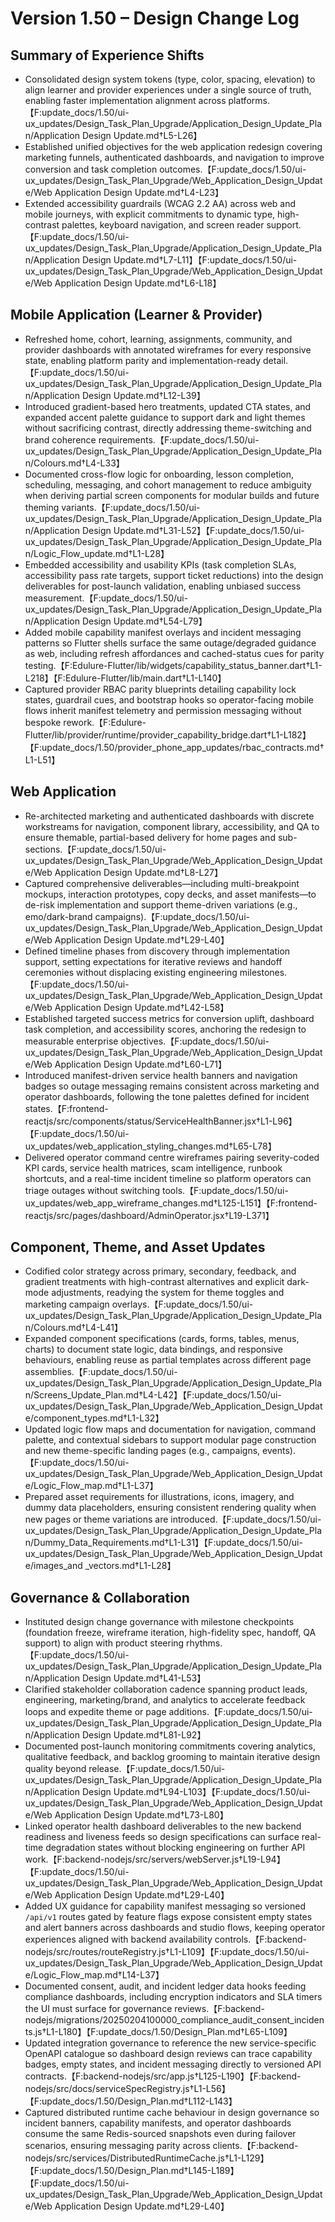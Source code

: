 # Version 1.50 – Design Change Log

## Summary of Experience Shifts
- Consolidated design system tokens (type, color, spacing, elevation) to align learner and provider experiences under a single source of truth, enabling faster implementation alignment across platforms.【F:update_docs/1.50/ui-ux_updates/Design_Task_Plan_Upgrade/Application_Design_Update_Plan/Application Design Update.md†L5-L26】
- Established unified objectives for the web application redesign covering marketing funnels, authenticated dashboards, and navigation to improve conversion and task completion outcomes.【F:update_docs/1.50/ui-ux_updates/Design_Task_Plan_Upgrade/Web_Application_Design_Update/Web Application Design Update.md†L4-L23】
- Extended accessibility guardrails (WCAG 2.2 AA) across web and mobile journeys, with explicit commitments to dynamic type, high-contrast palettes, keyboard navigation, and screen reader support.【F:update_docs/1.50/ui-ux_updates/Design_Task_Plan_Upgrade/Application_Design_Update_Plan/Application Design Update.md†L7-L11】【F:update_docs/1.50/ui-ux_updates/Design_Task_Plan_Upgrade/Web_Application_Design_Update/Web Application Design Update.md†L6-L18】

## Mobile Application (Learner & Provider)
- Refreshed home, cohort, learning, assignments, community, and provider dashboards with annotated wireframes for every responsive state, enabling platform parity and implementation-ready detail.【F:update_docs/1.50/ui-ux_updates/Design_Task_Plan_Upgrade/Application_Design_Update_Plan/Application Design Update.md†L12-L39】
- Introduced gradient-based hero treatments, updated CTA states, and expanded accent palette guidance to support dark and light themes without sacrificing contrast, directly addressing theme-switching and brand coherence requirements.【F:update_docs/1.50/ui-ux_updates/Design_Task_Plan_Upgrade/Application_Design_Update_Plan/Colours.md†L4-L33】
- Documented cross-flow logic for onboarding, lesson completion, scheduling, messaging, and cohort management to reduce ambiguity when deriving partial screen components for modular builds and future theming variants.【F:update_docs/1.50/ui-ux_updates/Design_Task_Plan_Upgrade/Application_Design_Update_Plan/Application Design Update.md†L31-L52】【F:update_docs/1.50/ui-ux_updates/Design_Task_Plan_Upgrade/Application_Design_Update_Plan/Logic_Flow_update.md†L1-L28】
- Embedded accessibility and usability KPIs (task completion SLAs, accessibility pass rate targets, support ticket reductions) into the design deliverables for post-launch validation, enabling unbiased success measurement.【F:update_docs/1.50/ui-ux_updates/Design_Task_Plan_Upgrade/Application_Design_Update_Plan/Application Design Update.md†L54-L79】
- Added mobile capability manifest overlays and incident messaging patterns so Flutter shells surface the same outage/degraded guidance as web, including refresh affordances and cached-status cues for parity testing.【F:Edulure-Flutter/lib/widgets/capability_status_banner.dart†L1-L218】【F:Edulure-Flutter/lib/main.dart†L1-L140】
- Captured provider RBAC parity blueprints detailing capability lock states, guardrail cues, and bootstrap hooks so operator-facing mobile flows inherit manifest telemetry and permission messaging without bespoke rework.【F:Edulure-Flutter/lib/provider/runtime/provider_capability_bridge.dart†L1-L182】【F:update_docs/1.50/provider_phone_app_updates/rbac_contracts.md†L1-L51】

## Web Application
- Re-architected marketing and authenticated dashboards with discrete workstreams for navigation, component library, accessibility, and QA to ensure themable, partial-based delivery for home pages and sub-sections.【F:update_docs/1.50/ui-ux_updates/Design_Task_Plan_Upgrade/Web_Application_Design_Update/Web Application Design Update.md†L8-L27】
- Captured comprehensive deliverables—including multi-breakpoint mockups, interaction prototypes, copy decks, and asset manifests—to de-risk implementation and support theme-driven variations (e.g., emo/dark-brand campaigns).【F:update_docs/1.50/ui-ux_updates/Design_Task_Plan_Upgrade/Web_Application_Design_Update/Web Application Design Update.md†L29-L40】
- Defined timeline phases from discovery through implementation support, setting expectations for iterative reviews and handoff ceremonies without displacing existing engineering milestones.【F:update_docs/1.50/ui-ux_updates/Design_Task_Plan_Upgrade/Web_Application_Design_Update/Web Application Design Update.md†L42-L58】
- Established targeted success metrics for conversion uplift, dashboard task completion, and accessibility scores, anchoring the redesign to measurable enterprise objectives.【F:update_docs/1.50/ui-ux_updates/Design_Task_Plan_Upgrade/Web_Application_Design_Update/Web Application Design Update.md†L60-L71】
- Introduced manifest-driven service health banners and navigation badges so outage messaging remains consistent across marketing and operator dashboards, following the tone palettes defined for incident states.【F:frontend-reactjs/src/components/status/ServiceHealthBanner.jsx†L1-L96】【F:update_docs/1.50/ui-ux_updates/web_application_styling_changes.md†L65-L78】
- Delivered operator command centre wireframes pairing severity-coded KPI cards, service health matrices, scam intelligence, runbook shortcuts, and a real-time incident timeline so platform operators can triage outages without switching tools.【F:update_docs/1.50/ui-ux_updates/web_app_wireframe_changes.md†L125-L151】【F:frontend-reactjs/src/pages/dashboard/AdminOperator.jsx†L19-L371】

## Component, Theme, and Asset Updates
- Codified color strategy across primary, secondary, feedback, and gradient treatments with high-contrast alternatives and explicit dark-mode adjustments, readying the system for theme toggles and marketing campaign overlays.【F:update_docs/1.50/ui-ux_updates/Design_Task_Plan_Upgrade/Application_Design_Update_Plan/Colours.md†L4-L41】
- Expanded component specifications (cards, forms, tables, menus, charts) to document state logic, data bindings, and responsive behaviours, enabling reuse as partial templates across different page assemblies.【F:update_docs/1.50/ui-ux_updates/Design_Task_Plan_Upgrade/Application_Design_Update_Plan/Screens_Update_Plan.md†L4-L42】【F:update_docs/1.50/ui-ux_updates/Design_Task_Plan_Upgrade/Web_Application_Design_Update/component_types.md†L1-L32】
- Updated logic flow maps and documentation for navigation, command palette, and contextual sidebars to support modular page construction and new theme-specific landing pages (e.g., campaigns, events).【F:update_docs/1.50/ui-ux_updates/Design_Task_Plan_Upgrade/Web_Application_Design_Update/Logic_Flow_map.md†L1-L37】
- Prepared asset requirements for illustrations, icons, imagery, and dummy data placeholders, ensuring consistent rendering quality when new pages or theme variations are introduced.【F:update_docs/1.50/ui-ux_updates/Design_Task_Plan_Upgrade/Application_Design_Update_Plan/Dummy_Data_Requirements.md†L1-L31】【F:update_docs/1.50/ui-ux_updates/Design_Task_Plan_Upgrade/Web_Application_Design_Update/images_and _vectors.md†L1-L28】

## Governance & Collaboration
- Instituted design change governance with milestone checkpoints (foundation freeze, wireframe iteration, high-fidelity spec, handoff, QA support) to align with product steering rhythms.【F:update_docs/1.50/ui-ux_updates/Design_Task_Plan_Upgrade/Application_Design_Update_Plan/Application Design Update.md†L41-L53】
- Clarified stakeholder collaboration cadence spanning product leads, engineering, marketing/brand, and analytics to accelerate feedback loops and expedite theme or page additions.【F:update_docs/1.50/ui-ux_updates/Design_Task_Plan_Upgrade/Application_Design_Update_Plan/Application Design Update.md†L81-L92】
- Documented post-launch monitoring commitments covering analytics, qualitative feedback, and backlog grooming to maintain iterative design quality beyond release.【F:update_docs/1.50/ui-ux_updates/Design_Task_Plan_Upgrade/Application_Design_Update_Plan/Application Design Update.md†L94-L103】【F:update_docs/1.50/ui-ux_updates/Design_Task_Plan_Upgrade/Web_Application_Design_Update/Web Application Design Update.md†L73-L80】
- Linked operator health dashboard deliverables to the new backend readiness and liveness feeds so design specifications can surface real-time degradation states without blocking engineering on further API work.【F:backend-nodejs/src/servers/webServer.js†L19-L94】【F:update_docs/1.50/ui-ux_updates/Design_Task_Plan_Upgrade/Web_Application_Design_Update/Web Application Design Update.md†L29-L40】
- Added UX guidance for capability manifest messaging so versioned `/api/v1` routes gated by feature flags expose consistent empty states and alert banners across dashboards and studio flows, keeping operator experiences aligned with backend availability controls.【F:backend-nodejs/src/routes/routeRegistry.js†L1-L109】【F:update_docs/1.50/ui-ux_updates/Design_Task_Plan_Upgrade/Web_Application_Design_Update/Logic_Flow_map.md†L14-L37】
- Documented consent, audit, and incident ledger data hooks feeding compliance dashboards, including encryption indicators and SLA timers the UI must surface for governance reviews.【F:backend-nodejs/migrations/20250204100000_compliance_audit_consent_incidents.js†L1-L180】【F:update_docs/1.50/Design_Plan.md†L65-L109】
- Updated integration governance to reference the new service-specific OpenAPI catalogue so dashboard design reviews can trace capability badges, empty states, and incident messaging directly to versioned API contracts.【F:backend-nodejs/src/app.js†L125-L190】【F:backend-nodejs/src/docs/serviceSpecRegistry.js†L1-L56】【F:update_docs/1.50/Design_Plan.md†L112-L143】
- Captured distributed runtime cache behaviour in design governance so incident banners, capability manifests, and operator dashboards consume the same Redis-sourced snapshots even during failover scenarios, ensuring messaging parity across clients.【F:backend-nodejs/src/services/DistributedRuntimeCache.js†L1-L129】【F:update_docs/1.50/Design_Plan.md†L145-L189】【F:update_docs/1.50/ui-ux_updates/Design_Task_Plan_Upgrade/Web_Application_Design_Update/Web Application Design Update.md†L29-L40】

